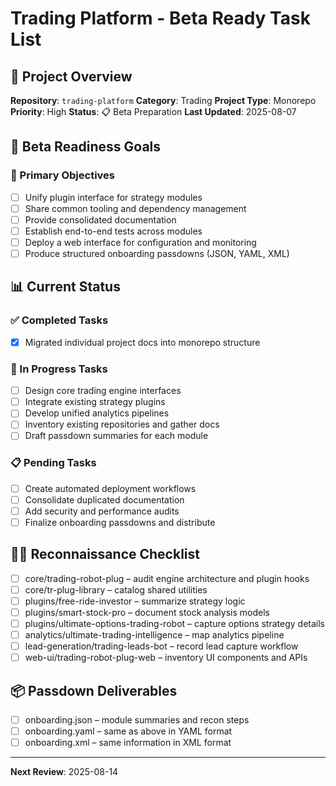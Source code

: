 # Trading Platform - Beta Ready Task List

## 🎯 Project Overview

**Repository**: `trading-platform`
**Category**: Trading
**Project Type**: Monorepo
**Priority**: High
**Status**: 📋 Beta Preparation
**Last Updated**: 2025-08-07

## 🚀 Beta Readiness Goals

### 🎯 Primary Objectives
- [ ] Unify plugin interface for strategy modules
- [ ] Share common tooling and dependency management
- [ ] Provide consolidated documentation
- [ ] Establish end-to-end tests across modules
- [ ] Deploy a web interface for configuration and monitoring
- [ ] Produce structured onboarding passdowns (JSON, YAML, XML)

## 📊 Current Status

### ✅ Completed Tasks
- [x] Migrated individual project docs into monorepo structure

### 🔄 In Progress Tasks
- [ ] Design core trading engine interfaces
- [ ] Integrate existing strategy plugins
- [ ] Develop unified analytics pipelines
- [ ] Inventory existing repositories and gather docs
- [ ] Draft passdown summaries for each module

### 📋 Pending Tasks
- [ ] Create automated deployment workflows
- [ ] Consolidate duplicated documentation
- [ ] Add security and performance audits
- [ ] Finalize onboarding passdowns and distribute

## 🕵️‍♀️ Reconnaissance Checklist

- [ ] core/trading-robot-plug – audit engine architecture and plugin hooks
- [ ] core/tr-plug-library – catalog shared utilities
- [ ] plugins/free-ride-investor – summarize strategy logic
- [ ] plugins/smart-stock-pro – document stock analysis models
- [ ] plugins/ultimate-options-trading-robot – capture options strategy details
- [ ] analytics/ultimate-trading-intelligence – map analytics pipeline
- [ ] lead-generation/trading-leads-bot – record lead capture workflow
- [ ] web-ui/trading-robot-plug-web – inventory UI components and APIs

## 📦 Passdown Deliverables

- [ ] onboarding.json – module summaries and recon steps
- [ ] onboarding.yaml – same as above in YAML format
- [ ] onboarding.xml – same information in XML format

---
**Next Review**: 2025-08-14

